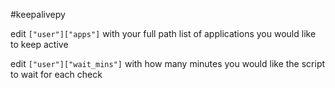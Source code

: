 #keepalivepy

edit `["user"]["apps"]`
with your full path list of applications you would like to keep active

edit `["user"]["wait_mins"]`
with how many minutes you would like the script to wait for each check

